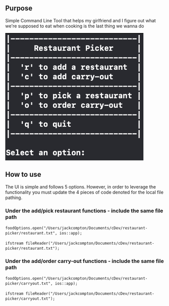 ## Purpose
Simple Command Line Tool that helps my girlfriend and I figure out what we're supposed to eat when cooking is the last thing we wanna do

![My Image](https://github.com/jackcompton94/restaurant-picker/blob/68843d649efa7553db675e22706aea2a9479220b/Screenshot%202023-01-09%20at%208.27.39%20PM.png)

## How to use

The UI is simple and follows 5 options. However, in order to leverage the functionality you must update the 4 pieces of code denoted for the local file pathing.

### Under the add/pick restaurant functions - include the same file path
```
foodOptions.open("/Users/jackcompton/Documents/cDev/restaurant-picker/restaurant.txt", ios::app);

ifstream fileReader("/Users/jackcompton/Documents/cDev/restaurant-picker/restaurant.txt");
```

### Under the add/order carry-out functions - include the same file path
```
foodOptions.open("/Users/jackcompton/Documents/cDev/restaurant-picker/carryout.txt", ios::app);

ifstream fileReader("/Users/jackcompton/Documents/cDev/restaurant-picker/carryout.txt");
```
